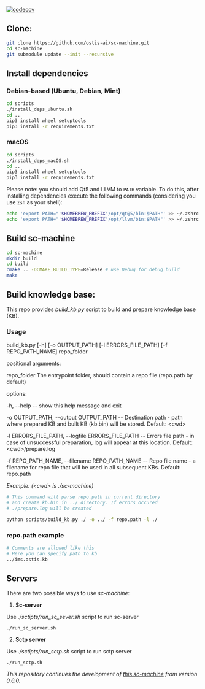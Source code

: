 [![codecov](https://codecov.io/gh/ostis-ai/sc-machine/branch/main/graph/badge.svg?token=WU8O9Z1DNL)](https://codecov.io/gh/ostis-ai/sc-machine)

## Clone:

```sh
git clone https://github.com/ostis-ai/sc-machine.git
cd sc-machine
git submodule update --init --recursive
```

## Install dependencies

### Debian-based (Ubuntu, Debian, Mint)

```sh
cd scripts
./install_deps_ubuntu.sh
cd ..
pip3 install wheel setuptools
pip3 install -r requirements.txt
```

### macOS
```sh
cd scripts
./install_deps_macOS.sh
cd ..
pip3 install wheel setuptools
pip3 install -r requirements.txt
```
Please note: you should add Qt5 and LLVM to `PATH` variable. To do this, after installing dependencies execute the following commands (considering you use `zsh` as your shell):
```sh
echo 'export PATH="'$HOMEBREW_PREFIX'/opt/qt@5/bin:$PATH"' >> ~/.zshrc
echo 'export PATH="'$HOMEBREW_PREFIX'/opt/llvm/bin:$PATH"' >> ~/.zshrc
```

## Build sc-machine
```sh
cd sc-machine
mkdir build
cd build
cmake .. -DCMAKE_BUILD_TYPE=Release # use Debug for debug build
make
```

## Build knowledge base:

This repo provides *build_kb.py* script to build and prepare knowledge base (KB).

### Usage
build_kb.py [-h] [-o OUTPUT_PATH] [-l ERRORS_FILE_PATH] [-f REPO_PATH_NAME]
repo_folder

positional arguments:

repo_folder The entrypoint folder, should contain a repo file (repo.path by default)

options:

  -h, -\-help -- show this help message and exit

  -o OUTPUT_PATH, -\-output OUTPUT_PATH -- Destination path - path where prepared KB and built KB (kb.bin) will be stored. Default: \<cwd>

  -l ERRORS_FILE_PATH, -\-logfile ERRORS_FILE_PATH -- Errors file path - in case of unsuccessful preparation, log will appear at this location. Default: \<cwd>/prepare.log

  -f REPO_PATH_NAME, -\-filename REPO_PATH_NAME -- Repo file name - a filename for repo file that will be used in all subsequent KBs. Default: repo.path

*Example: (\<cwd> is ./sc-machine)*
```sh
# This command will parse repo.path in current directory
# and create kb.bin in ../ directory. If errors occured
# ./prepare.log will be created

python scripts/build_kb.py ./ -o ../ -f repo.path -l ./
```

### repo.path example
```sh
# Comments are allowed like this
# Here you can specify path to kb
../ims.ostis.kb
```

## Servers

There are two possible ways to use *sc-machine*:

1. **Sc-server**

  Use *./sctipts/run_sc_sever.sh* script to run sc-server
  ```
  ./run_sc_server.sh
  ```
2. **Sctp server**

  Use *./sctipts/run_sctp.sh* script to run sctp server
  ```
  ./run_sctp.sh
  ```

*This repository continues the development of [this sc-machine](https://github.com/ostis-dev/sc-machine) from version 0.6.0.*
